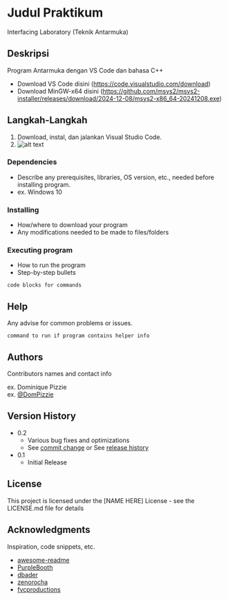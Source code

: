 # Judul Praktikum

Interfacing Laboratory (Teknik Antarmuka)

## Deskripsi

Program Antarmuka dengan VS Code dan bahasa C++
* Download VS Code disini (https://code.visualstudio.com/download)
* Download MinGW-x64 disini (https://github.com/msys2/msys2-installer/releases/download/2024-12-08/msys2-x86_64-20241208.exe)

## Langkah-Langkah
1) Download, instal, dan jalankan Visual Studio Code.
2) ![alt text](https://github.com/jatisides/jatisides/blob/main/cpp-extension.png)

### Dependencies

* Describe any prerequisites, libraries, OS version, etc., needed before installing program.
* ex. Windows 10

### Installing

* How/where to download your program
* Any modifications needed to be made to files/folders

### Executing program

* How to run the program
* Step-by-step bullets
```
code blocks for commands
```

## Help

Any advise for common problems or issues.
```
command to run if program contains helper info
```

## Authors

Contributors names and contact info

ex. Dominique Pizzie  
ex. [@DomPizzie](https://twitter.com/dompizzie)

## Version History

* 0.2
    * Various bug fixes and optimizations
    * See [commit change]() or See [release history]()
* 0.1
    * Initial Release

## License

This project is licensed under the [NAME HERE] License - see the LICENSE.md file for details

## Acknowledgments

Inspiration, code snippets, etc.
* [awesome-readme](https://github.com/matiassingers/awesome-readme)
* [PurpleBooth](https://gist.github.com/PurpleBooth/109311bb0361f32d87a2)
* [dbader](https://github.com/dbader/readme-template)
* [zenorocha](https://gist.github.com/zenorocha/4526327)
* [fvcproductions](https://gist.github.com/fvcproductions/1bfc2d4aecb01a834b46)
